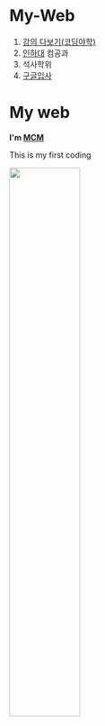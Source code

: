 # My-Web
<head>
<meta charset="utf-8">
</head>
<body>
<ol>
<li><a href="https://yah.ac/yahac3"target="blank"title="Web lessons">강의 다보기(코딩야학)</a></li>
<li><a href="http://www.inha.ac.kr/mbshome/mbs/kr/index.do"target="blank">인하대</a> 컴공과</li>
<li>석사학위</li>
<li><a href="https://careers.google.com/jobs#!t=jo&jid=/google/software-engineer-university-graduate-seoul-south-korea-3336100371&"target="blank"title="google!!!!!">구글입사</a></li>
</ol>
<h1>My web</h1>
<p><strong>I'm <u>MCM</u></strong></p>
<p style="margin-top:5px;">This is my first  coding</p>
<img src="https://png.pngtree.com/element_origin_min_pic/17/03/16/05df7f462b23599a22656a40978e4060.jpg"width=50%>
</body>
